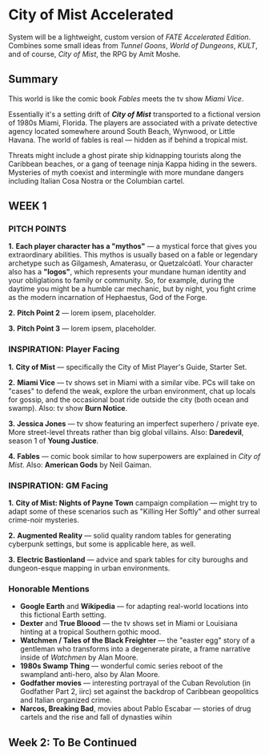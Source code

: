 # City of Mist Accelerated

System will be a lightweight, custom version of _FATE Accelerated Edition_. Combines some small ideas from _Tunnel Goons_, _World of Dungeons_, _KULT_, and of course, _City of Mist_, the RPG by Amít Moshe.

## Summary

This world is like the comic book _Fables_ meets the tv show _Miami Vice_. 

Essentially it's a setting drift of **_City of Mist_** transported to a fictional version of 1980s Miami, Florida. The players are associated with a private detective agency located somewhere around South Beach, Wynwood, or Little Havana. The world of fables is real — hidden as if behind a tropical mist. 

Threats might include a ghost pirate ship kidnapping tourists along the Caribbean beaches, or a gang of teenage ninja Kappa hiding in the sewers. Mysteries of myth coexist and intermingle with more mundane dangers including Italian Cosa Nostra or the Columbian cartel.

## WEEK 1

### PITCH POINTS

 **1.** **Each player character has a "mythos"** — a mystical force that gives you extraordinary abilities. This mythos is usually based on a fable or legendary archetype such as Gilgamesh, Amaterasu, or Quetzalcóatl. Your character also has a **"logos"**, which represents your mundane human identity and your obliglations to family or community. So, for example, during the daytime you might be a humble car mechanic, but by night, you fight crime as the modern incarnation of Hephaestus, God of the Forge.

 **2.** **Pitch Point 2** — lorem ipsem, placeholder.

 **3.** **Pitch Point 3** — lorem ipsem, placeholder.

### INSPIRATION: Player Facing

 **1.** **City of Mist** — specifically the City of Mist Player's Guide, Starter Set.

 **2.** **Miami Vice** — tv shows set in Miami with a similar vibe. PCs will take on "cases" to defend the weak, explore the urban environment, chat up locals for gossip, and the occasional boat ride outside the city (both ocean and swamp). Also: tv show **Burn Notice**.
 
 **3.** **Jessica Jones** — tv show featuring an imperfect superhero / private eye. More street-level threats rather than big global villains. Also: **Daredevil**, season 1 of **Young Justice**.
 
 **4.** **Fables** — comic book similar to how superpowers are explained in _City of Mist_. Also: **American Gods** by Neil Gaiman.

### INSPIRATION: GM Facing

 **1.** **City of Mist: Nights of Payne Town** campaign compilation — might try to adapt some of these scenarios such as "Killing Her Softly" and other surreal crime-noir mysteries.

 **2.** **Augmented Reality** — solid quality random tables for generating cyberpunk settings, but some is applicable here, as well.

 **3.** **Electric Bastionland** — advice and spark tables for city buroughs and dungeon-esque mapping in urban environments.
 
### Honorable Mentions

 - **Google Earth** and **Wikipedia** — for adapting real-world locations into this fictional Earth setting. 
 - **Dexter** and **True Bloood** — the tv shows set in Miami or Louisiana hinting at a tropical Southern gothic mood.
 - **Watchmen / Tales of the Black Freighter** — the "easter egg" story of a gentleman who transforms into a degenerate pirate, a frame narrative inside of _Watchmen_ by Alan Moore.
 - **1980s Swamp Thing** — wonderful comic series reboot of the swampland anti-hero, also by Alan Moore.
 - __Godfather movies__ — interesting portrayal of the Cuban Revolution (in Godfather Part 2, iirc) set against the backdrop of Caribbean geopolitics and Italian organized crime.
 - **Narcos, Breaking Bad**, movies about Pablo Escabar — stories of drug cartels and the rise and fall of dynasties wihin

## Week 2: To Be Continued
